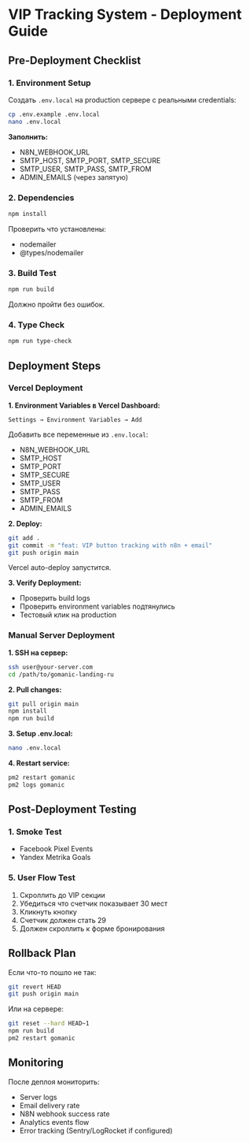 # VIP Tracking System - Deployment Guide

## Pre-Deployment Checklist

### 1. Environment Setup
Создать `.env.local` на production сервере с реальными credentials:

```bash
cp .env.example .env.local
nano .env.local
```

**Заполнить:**
- N8N_WEBHOOK_URL
- SMTP_HOST, SMTP_PORT, SMTP_SECURE
- SMTP_USER, SMTP_PASS, SMTP_FROM
- ADMIN_EMAILS (через запятую)

### 2. Dependencies
```bash
npm install
```

Проверить что установлены:
- nodemailer
- @types/nodemailer

### 3. Build Test
```bash
npm run build
```

Должно пройти без ошибок.

### 4. Type Check
```bash
npm run type-check
```

## Deployment Steps

### Vercel Deployment

**1. Environment Variables в Vercel Dashboard:**
```
Settings → Environment Variables → Add
```

Добавить все переменные из `.env.local`:
- N8N_WEBHOOK_URL
- SMTP_HOST
- SMTP_PORT
- SMTP_SECURE
- SMTP_USER
- SMTP_PASS
- SMTP_FROM
- ADMIN_EMAILS

**2. Deploy:**
```bash
git add .
git commit -m "feat: VIP button tracking with n8n + email"
git push origin main
```

Vercel auto-deploy запустится.

**3. Verify Deployment:**
- Проверить build logs
- Проверить environment variables подтянулись
- Тестовый клик на production

### Manual Server Deployment

**1. SSH на сервер:**
```bash
ssh user@your-server.com
cd /path/to/gomanic-landing-ru
```

**2. Pull changes:**
```bash
git pull origin main
npm install
npm run build
```

**3. Setup .env.local:**
```bash
nano .env.local
```

**4. Restart service:**
```bash
pm2 restart gomanic
pm2 logs gomanic
```

## Post-Deployment Testing

### 1. Smoke Test
  - Facebook Pixel Events
  - Yandex Metrika Goals

### 5. User Flow Test
1. Скроллить до VIP секции
2. Убедиться что счетчик показывает 30 мест
3. Кликнуть кнопку
4. Счетчик должен стать 29
5. Должен скроллить к форме бронирования

## Rollback Plan

Если что-то пошло не так:

```bash
git revert HEAD
git push origin main
```

Или на сервере:
```bash
git reset --hard HEAD~1
npm run build
pm2 restart gomanic
```

## Monitoring

После деплоя мониторить:
- Server logs
- Email delivery rate
- N8N webhook success rate
- Analytics events flow
- Error tracking (Sentry/LogRocket if configured)
